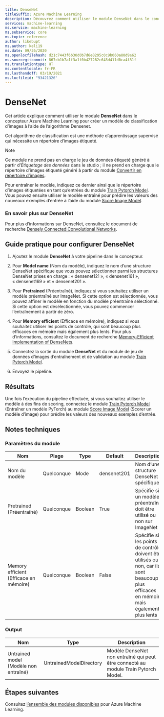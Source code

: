 ```yaml
---
title: DenseNet
titleSuffix: Azure Machine Learning
description: Découvrez comment utiliser le module DenseNet dans le concepteur Azure Machine Learning pour créer un modèle de classification d’images à l’aide de l’algorithme DenseNet.
services: machine-learning
ms.service: machine-learning
ms.subservice: core
ms.topic: reference
author: likebupt
ms.author: keli19
ms.date: 09/26/2020
ms.openlocfilehash: d21c7443f6b30d0b7d6e8295c0c9b060a80d9a62
ms.sourcegitcommit: 867cb1b7a1f3a1f0b427282c648d411d0ca4f81f
ms.translationtype: HT
ms.contentlocale: fr-FR
ms.lasthandoff: 03/19/2021
ms.locfileid: "93421326"
---
```

# <a name="densenet"></a>DenseNet

Cet article explique comment utiliser le module **DenseNet** dans le concepteur Azure Machine Learning pour créer un modèle de classification d’images à l’aide de l’algorithme Densenet.  

Cet algorithme de classification est une méthode d’apprentissage supervisé qui nécessite un répertoire d’images étiqueté. 

> [!NOTE]
> Ce module ne prend pas en charge le jeu de données étiqueté généré à partir d’*Étiquetage des données* dans le studio ; il ne prend en charge que le répertoire d’images étiqueté généré à partir du module [Convertir en répertoire d’images](convert-to-image-directory.md). 

Pour entraîner le modèle, indiquez ce dernier ainsi que le répertoire d’images étiquetées en tant qu’entrées du module [Train Pytorch Model](train-pytorch-model.md). Vous pouvez ensuite utiliser le modèle entraîné pour prédire les valeurs des nouveaux exemples d’entrée à l’aide du module [Score Image Model](score-image-model.md).

### <a name="more-about-densenet"></a>En savoir plus sur DenseNet

Pour plus d’informations sur DenseNet, consultez le document de recherche [Densely Connected Convolutional Networks](https://arxiv.org/abs/1608.06993).

## <a name="how-to-configure-densenet"></a>Guide pratique pour configurer DenseNet

1.  Ajoutez le module **DenseNet** à votre pipeline dans le concepteur.  

2.  Pour **Model name** (Nom du modèle), indiquez le nom d’une structure DenseNet spécifique que vous pouvez sélectionner parmi les structures DenseNet prises en charge : « densenet121 », « densenet161 », « densenet169 » et « densenet201 ».

3.  Pour **Pretrained** (Préentraîné), indiquez si vous souhaitez utiliser un modèle préentraîné sur ImageNet. Si cette option est sélectionnée, vous pouvez affiner le modèle en fonction du modèle préentraîné sélectionné. Si cette option est désélectionnée, vous pouvez commencer l’entraînement à partir de zéro.

4.  Pour **Memory efficient** (Efficace en mémoire), indiquez si vous souhaitez utiliser les points de contrôle, qui sont beaucoup plus efficaces en mémoire mais également plus lents. Pour plus d’informations, consultez le document de recherche [Memory-Efficient Implementation of DenseNets](https://arxiv.org/pdf/1707.06990.pdf).

5.  Connectez la sortie du module **DenseNet** et du module de jeu de données d’images d’entraînement et de validation au module [Train Pytorch Model](train-pytorch-model.md). 

6. Envoyez le pipeline.


## <a name="results"></a>Résultats

Une fois l’exécution du pipeline effectuée, si vous souhaitez utiliser le modèle à des fins de scoring, connectez le module [Train Pytorch Model](train-pytorch-model.md) (Entraîner un modèle PyTorch) au module [Score Image Model](score-image-model.md) (Scorer un modèle d’image) pour prédire les valeurs des nouveaux exemples d’entrée.

## <a name="technical-notes"></a>Notes techniques  

###  <a name="module-parameters"></a>Paramètres du module  

| Nom             | Plage | Type    | Default     | Description                              |
| ---------------- | ----- | ------- | ----------- | ---------------------------------------- |
| Nom du modèle       | Quelconque   | Mode    | densenet201 | Nom d’une structure DenseNet spécifique     |
| Pretrained (Préentraîné)       | Quelconque   | Boolean | True        | Spécifie si un modèle préentraîné doit être utilisé ou non sur ImageNet |
| Memory efficient (Efficace en mémoire) | Quelconque   | Boolean | False       | Spécifie si les points de contrôle doivent être utilisés ou non, car ils sont beaucoup plus efficaces en mémoire mais également plus lents |

###  <a name="output"></a>Output  

| Nom            | Type                    | Description                              |
| --------------- | ----------------------- | ---------------------------------------- |
| Untrained model (Modèle non entraîné) | UntrainedModelDirectory | Modèle DenseNet non entraîné qui peut être connecté au module Train Pytorch Model. |

## <a name="next-steps"></a>Étapes suivantes

Consultez [l’ensemble des modules disponibles](module-reference.md) pour Azure Machine Learning. 
